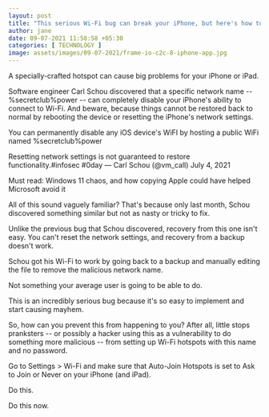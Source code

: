 ```yaml
---
layout: post
title: "This serious Wi-Fi bug can break your iPhone, but here's how to protect yourself"
author: jane 
date: 09-07-2021 11:58:58 +05:30 
categories: [ TECHNOLOGY ] 
image: assets/images/09-07-2021/frame-io-c2c-8-iphone-app.jpg
---
```

A specially-crafted hotspot can cause big problems for your iPhone or iPad.

Software engineer Carl Schou discovered that a specific network name -- %secretclub%power -- can completely disable your iPhone's ability to connect to Wi-Fi. And beware, because things cannot be restored back to normal by rebooting the device or resetting the iPhone's network settings.

You can permanently disable any iOS device's WiFI by hosting a public WiFi named %secretclub%power

Resetting network settings is not guaranteed to restore functionality.#infosec #0day — Carl Schou (@vm_call) July 4, 2021

Must read: Windows 11 chaos, and how copying Apple could have helped Microsoft avoid it

All of this sound vaguely familiar? That's because only last month, Schou discovered something similar but not as nasty or tricky to fix.

Unlike the previous bug that Schou discovered, recovery from this one isn't easy. You can't reset the network settings, and recovery from a backup doesn't work.

Schou got his Wi-Fi to work by going back to a backup and manually editing the file to remove the malicious network name.

Not something your average user is going to be able to do.

This is an incredibly serious bug because it's so easy to implement and start causing mayhem.

So, how can you prevent this from happening to you? After all, little stops pranksters -- or possibly a hacker using this as a vulnerability to do something more malicious -- from setting up Wi-Fi hotspots with this name and no password.

Go to Settings > Wi-Fi and make sure that Auto-Join Hotspots is set to Ask to Join or Never on your iPhone (and iPad).

Do this.

Do this now.
